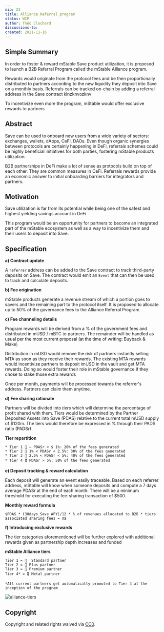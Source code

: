 ```yaml
---
mip: 22
title: Alliance Referral program
status: WIP
author: Théo Clochard
discussions-to:
created: 2021-11-16
---
```


## Simple Summary

In order to foster & reward mStable Save product utilization, it is proposed to launch a B2B Referral Program called the mStable Alliance program.

Rewards would originate from the protocol fees and be then proportionally distributed to partners according to the new liquidity they deposit into Save on a monthly basis. Referrals can be tracked on-chain by adding a referral address in the Save contract
klnzknvozknv


To incentivize even more the program, mStable would offer exclusive rewards to partners

## Abstract

Save can be used to onboard new users from a wide variety of sectors: exchanges, wallets, dApps, CeFi, DAOs. Even though organic synergies between protocols are certainly happening in DeFi, referrals schemes could be highly beneficial initiatives for both parties, fostering mStable products utilization.

B2B partnerships in DeFi make a lot of sense as protocols build on top of each other. They are common measures in CeFi. Referrals rewards provide an economic answer to initial onboarding barriers for integrators and partners.

## Motivation

Save utilization is far from its potential while being one of the safest and highest yielding savings account in DeFi

This program would be an opportunity for partners to become an integrated part of the mStable ecosystem as well as a way to incentivize them and their users to deposit into Save.

## Specification

**a) Contract update**

A `referrer` address can be added to the Save contract to track third-party deposits on Save. The contract would emit an `Event` that can then be used to track and calculate deposits.

**b) Fee origination**

mStable products generate a revenue stream of which a portion goes to savers and the remaining part to the protocol itself. It is proposed to allocate up to 50% of the governance fees to the Alliance Referral Program.

**c) Fee channeling details**

Program rewards will be derived from a % of the government fees and distributed in mUSD / mBTC to partners. The remainder will be handled as usual per the most current proposal (at the time of writing: Buyback & Make)

Distribution in mUSD would remove the risk of partners instantly selling MTA as soon as they receive their rewards. The existing MTA rewards would incentivize partners to deposit imUSD in the vault and get MTA rewards. Doing so would foster their role in mStable governance if they chose to stake those extra rewards

Once per month, payments will be processed towards the referrer's address. Partners can claim them anytime.

**d) Fee sharing rationale**

Partners will be divided into _tiers_ which will determine the percentage of profit shared with them. Tiers would be determined by the Partner Deposited Assets into Save (PDAS) relative to the current total mUSD supply of $120m. The tiers would therefore be expressed in % through their PADS ratio (PADSr)

**Tier repartition**

```
* Tier 1 🥉 – PDASr < $ 1%: 20% of the fees generated
* Tier 2 🥈 1% < PDASr < 2.5%: 30% of the fees generated
* Tier 3 🥇 2.5% < PDASr < 5%: 40% of the fees generated
* Tier 4 🎖 PDASr > 5%: 50% of the fees generated
```

**e) Deposit tracking & reward calculation**

Each deposit will generate an event easily traceable. Based on each referrer address, mStable will know when someone deposits and compute a 7 days average PDASr at the end of each month. There will be a minimum threshold for executing the fee-sharing transaction of $500.

**Monthly reward formula**

```
$PDAS * (30days Save APY)/12 * % of revenues allocated to B2B * tiers associated sharing fees = X$
```

**f) Introducing exclusive rewards**

The tier categories aforementioned will be further explored with additional rewards given as partnership depth increases and funded

**mStable Alliance tiers**

```
Tier 1 = 🥉  Standard partner
Tier 2 = 🥈 Plus partner
Tier 3 = 🥇 Premium partner
Tier 4* = 🎖 Metal partner

*All current partners get automatically promoted to Tier 4 at the inception of the program
```

![alliance-tiers](../assets/MIP-22/alliance-tiers.png)

## Copyright

Copyright and related rights waived via [CC0](https://creativecommons.org/publicdomain/zero/1.0/).
